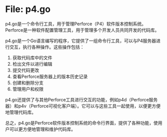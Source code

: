 # File: p4.go

p4.go是一个命令行工具，用于管理Perforce（P4）软件版本控制系统。Perforce是一种软件配置管理工具，用于管理多个开发人员共同开发的代码库。

p4.go是一个Go语言编写的程序，它提供了一组命令行工具，可以与P4服务器进行交互，执行各种操作。这些操作包括：

1. 获取代码库中的文件
2. 检出文件以进行编辑
3. 提交代码更改
4. 查看Perforce服务器上的版本历史记录
5. 创建和删除分支
6. 管理用户和权限

p4.go还提供了与其他Perforce工具进行交互的功能，例如p4d（Perforce服务器）和p4v（Perforce可视化客户端）。它可以与这些工具一起使用，以便更方便地管理代码库。

总之，p4.go是Perforce软件版本控制系统的命令行界面，提供了各种功能，使用户可以更方便地管理和维护代码库。


